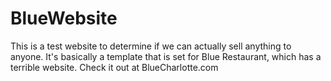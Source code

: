 BlueWebsite
===========
This is a test website to determine if we can actually sell anything to anyone.
It's basically a template that is set for Blue Restaurant, which has a terrible website.
Check it out at BlueCharlotte.com
